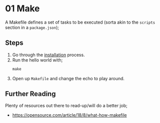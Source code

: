 # 01 Make

A Makefile defines a set of tasks to be executed (sorta akin to the `scripts` section in a `package.json`);

## Steps

1. Go through the [installation](../INSTALL.md) process.
1. Run the hello world with;
   ```powershell
   make
   ```
1. Open up `Makefile` and change the echo to play around.

## Further Reading

Plenty of resources out there to read-up/will do a better job;

- https://opensource.com/article/18/8/what-how-makefile
